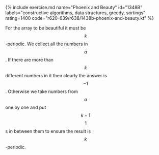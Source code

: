 {% include exercise.md name="Phoenix and Beauty" id="1348B" labels="constructive algorithms, data structures, greedy, sortings" rating=1400 code="r620-639/r638/1438b-phoenix-and-beauty.kt" %}

For the array to be beautiful it must be $$k$$-periodic.  We collect all the numbers in $$a$$.  If there are more than $$k$$ different numbers in it then clearly the answer is $$-1$$.  Otherwise we take numbers from $$a$$ one by one and put $$k-1$$ $$1$$s in between them to ensure the result is $$k$$-periodic.
